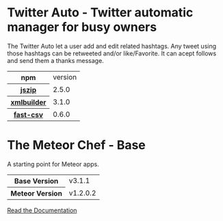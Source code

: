 # Twitter Auto - Twitter automatic manager for busy owners

The Twitter Auto let a user add and edit related hashtags. 
Any tweet using those hashtags can be retweeted and/or like/Favorite.
It can acept follows and send them a thanks message.

<table>
  <tbody>
    <tr>
      <th>npm</th>
      <td>version</td>
    </tr>
    <tr>
      <th><a href="https://www.npmjs.com/package/jszip">jszip</a></th>
      <td>2.5.0</td>
    </tr>
    <tr>
      <th><a href="https://www.npmjs.com/package/xmlbuilder">xmlbuilder</a></th>
      <td>3.1.0</td>
    </tr>
    <tr>
      <th><a href="https://www.npmjs.com/package/fast-csv">fast-csv</a></th>
      <td>0.6.0</td>
    </tr>
  </tbody>
</table>

# The Meteor Chef - Base
A starting point for Meteor apps.

<table>
  <tbody>
    <tr>
      <th>Base Version</th>
      <td>v3.1.1</td>
    </tr>
    <tr>
      <th>Meteor Version</th>
      <td>v1.2.0.2</td>
    </tr>
  </tbody>
</table>

[Read the Documentation](http://themeteorchef.com/base)

